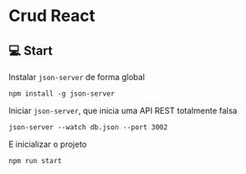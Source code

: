 # Crud React

## 💻 Start

Instalar `json-server` de forma global
```
npm install -g json-server
```


Iniciar `json-server`, que inicia uma API REST totalmente falsa
```
json-server --watch db.json --port 3002
```

E inicializar o projeto
```
npm run start 
```

